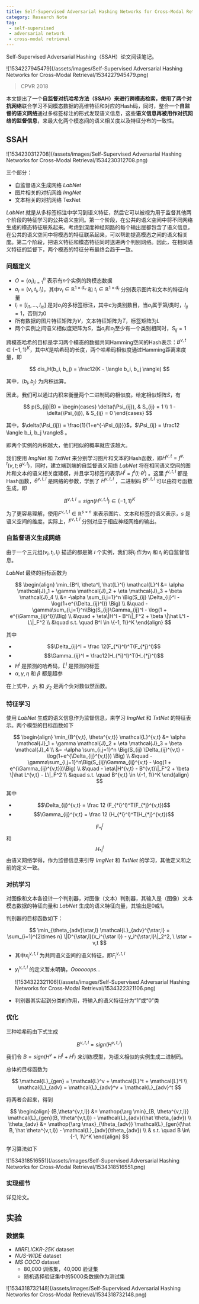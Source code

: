 ```yaml
---
title: Self-Supervised Adversarial Hashing Networks for Cross-Modal Retrieval
category: Research Note
tag:
 - self-supervised
 - adversarial network
 - cross-modal retrieval
---
```


Self-Supervised Adversarial Hashing（SSAH）论文阅读笔记。


![1534227945479](/assets/images/Self-Supervised Adversarial Hashing Networks for Cross-Modal Retrieval/1534227945479.png)

> CPVR 2018

本文提出了一个**自监督对抗哈希方法（SSAH）**来进行跨模态检索，使用了两个**对抗网络**联合学习不同模态数据的高维特征和对应的Hash码，同时，整合一个**自监督的语义网络**通过多标签标注的形式发现语义信息，这些**语义信息再被用作对抗网络的监督信息**，来最大化两个模态间的语义相关度以及特征分布的一致性。

<!-- more -->

## SSAH

![1534230312708](/assets/images/Self-Supervised Adversarial Hashing Networks for Cross-Modal Retrieval/1534230312708.png)

三个部分：

* 自监督语义生成网络 *LabNet*
* 图片相关的对抗网络 *ImgNet*
* 文本相关的对抗网络 TexNet

*LabNet* 就是从多标签标注中学习到语义特征，然后它可以被视为用于监督其他两个阶段的特征学习的公共语义空间。第一个阶段，在公共的语义空间中将不同网络生成的模态特征联系起来。考虑到深度神经网路的每个输出层都包含了语义信息，在公共的语义空间中将模态的特征联系起来，可以帮助提高模态之间的语义相关度。第二个阶段，把语义特征和模态特征同时送进两个判别网络。因此，在相同语义特征的监督下，两个模态的特征分布最终会趋于一致。

### 问题定义

* $O = \{o_i\}_{i=1}^n$ 表示有$n$个实例的跨模态数据
* $o_i = (v_i, t_i, l_i)$，其中$v_i \in \mathbb{R}^{1\times d_v}$ 和 $t_i \in \mathbb{R}^{1\times d_t}$ 分别表示图片和文本的特征向量
* $l_i = [l_{i1}, ..., l_{ic}]$ 是对$o_i$的多标签标注，其中$c$为类别数目，当$o_i$属于第$j$类时，$l_{ij} = 1$，否则为0
* 所有数据的图片特征矩阵为$V$，文本特征矩阵为$T$，标签矩阵为$L$
* 两个实例之间语义相似度矩阵为$S$，当$o_i$和$o_j$至少有一个类别相同时，$S_{ij} = 1$

跨模态哈希的目标是学习两个模态的数据共同Hamming空间的Hash表示：$B^{v,t} \in \{-1, 1\}^K$，其中$K$是哈希码的长度，两个哈希码相似度通过Hamming距离来度量，即

$$
dis_H(b_i, b_j) = \frac12(K - \langle b_i, b_j \rangle)
$$

其中，$\langle b_i, b_j \rangle$ 为内积运算。

因此，我们可以通过内积来衡量两个二进制码的相似度。给定相似矩阵$S$，有

$$
p(S_{ij}|B) = \begin{cases}
\delta(\Psi_{ij}), & S_{ij} = 1 \\
1 - \delta(\Psi_{ij}), & S_{ij} = 0
\end{cases}
$$

其中，$\delta(\Psi_{ij}) = \frac{1}{1+e^{-\Psi_{ij}}}$，$\Psi_{ij} = \frac12 \langle b_i, b_j \rangle$ 。

即两个实例的内积越大，他们相似的概率就应该越大。

我们使用 *ImgNet* 和 *TxtNet* 来分别学习图片和文本的Hash函数，即$H^{v,t} = f^{v,t}(v,t;\theta^{v,t})$，同时，建立端到端的自监督语义网络 *LabNet* 将在相同语义空间的图片和文本的语义相关度建模，并且学习标签的表示$H^l = f^l(l;\theta^l)$ 。这里 $f^{v,t,l}$ 都是Hash函数，$\theta^{v,t,l}$ 是网络的参数，学到了 $H^{v,t,l}$ ，二进制码 $B^{v,t,l}$ 可以由符号函数生成，即

$$
B^{v,t,l} = sign(H^{v,t,l}) \in \{-1, 1\}^K
$$

为了更容易理解，使用$F^{v,t,l} \in \mathbb{R}^{s\times n}$ 来表示图片、文本和标签的语义表示，$s$ 是语义空间的维度。实际上，$F^{v,t,l}$ 分别对应于相应神经网络的输出。

### 自监督语义生成网络

由于一个三元组$(v_i, t_i, l_i)$ 描述的都是第 $i$ 个实例，我们将$l_i$ 作为$v_i$ 和 $t_i$ 的自监督信息。

*LabNet* 最终的目标函数为

$$
\begin{align}
\min_{B^l, \theta^l, \hat{L}^l} \mathcal{L}^l &= \alpha \mathcal{J}_1 + \gamma \mathcal{J}_2 + \eta \mathcal{J}_3 + \beta \mathcal{J}_4 \\
&= -\alpha \sum_{i,j=1}^n \Big(S_{ij} \Delta_{ij}^l - \log(1+e^{\Delta_{ij}^l}) \Big) \\
&\quad -\gamma\sum_{i,j=1}^n\Big(S_{ij}\Gamma_{ij}^l - \log(1 + e^{\Gamma_{ij}^l})\Big) \\
&\quad + \eta\|H^l - B^l\|_F^2 + \beta \|\hat L^l - L\|_F^2 \\
&\quad s.t. \quad B^l \in \{-1, 1\}^K
\end{align}
$$

其中

* $$\Delta_{ij}^l = \frac 12(F_{*i}^l)^T(F_{*j}^l)$$
* $$\Gamma_{ij}^l = \frac12(H_{*i}^l)^T(H_{*j}^l)$$
* $H^l$ 是预测的哈希码，$\hat L^l$ 是预测的标签
* $\alpha, \gamma, \eta$ 和 $\beta$ 都是超参

在上式中，$\mathcal{J}_1$ 和 $\mathcal{J}_2$ 是两个负对数似然函数。

### 特征学习

使用 *LabNet* 生成的语义信息作为监督信息，来学习 *ImgNet* 和 *TxtNet* 的特征表示。两个模型的目标函数如下

$$
\begin{align}
\min_{B^{v,t}, \theta^{v,t}} \mathcal{L}^{v,t} &= \alpha \mathcal{J}_1 + \gamma \mathcal{J}_2 + \eta \mathcal{J}_3 + \beta \mathcal{J}_4 \\
&= -\alpha \sum_{i,j=1}^n \Big(S_{ij} \Delta_{ij}^{v,t} - \log(1+e^{\Delta_{ij}^{v,t}}) \Big) \\
&\quad -\gamma\sum_{i,j=1}^n\Big(S_{ij}\Gamma_{ij}^{v,t} - \log(1 + e^{\Gamma_{ij}^{v,t}})\Big) \\
&\quad - \eta\|H^{v,t} - B^{v,t}\|_F^2 + \beta \|\hat L^{v,t} - L\|_F^2 \\
&\quad s.t. \quad B^{v,t} \in \{-1, 1\}^K
\end{align}
$$

其中

* $$\Delta_{ij}^{v,t} = \frac 12 (F_{*i}^l)^T(F_{*j}^{v,t})$$
* $$\Gamma_{ij}^{v,t} = \frac 12 (H_{*i}^l)^T(H_{*j}^{v,t})$$

$$F_{*i}^l​$$ 和 $$H_{*l}^l​$$ 由语义网络学得，作为监督信息来引导 *ImgNet* 和 *TxtNet* 的学习，其他定义和之前的定义一致。

### 对抗学习

对图像和文本各设计一个判别器，对图像（文本）判别器，其输入是（图像）文本模态数据的特征向量和 *LabNet* 生成的语义特征向量，其输出是0或1。

判别器的目标函数如下：

$$
\min_{\theta_{adv}\star,l} \mathcal{L}_{adv}^{\star,l} = \sum_{i=1}^{2\times n} \|D^{\star,l}(x_i^{\star l}) - y_i^{\star,l}\|_2^2, \ \star = v,t
$$

* 其中$x_i^{v,t,l}$ 为共同语义空间的语义特征，即$F_i^{v,t,l}$

* $y_i^{v,t,l}$ 的定义暂未明确，*Oooooops...*

  ![1534322321106](/assets/images/Self-Supervised Adversarial Hashing Networks for Cross-Modal Retrieval/1534322321106.png)

* 判别器其实起到分类的作用，将输入的语义特征分为“1”或“0”类

### 优化

三种哈希码由下式生成

$$
B^{v,t,l} = sign(H^{v,t,l})
$$

我们令 $B = sign(H^v + H^t + H^l)$ 来训练模型，为语义相似的实例生成二进制码。

总体的目标函数为

$$
\mathcal{L}_{gen} = \mathcal{L}^v + \mathcal{L}^t + \mathcal{L}^l \\
\mathcal{L}_{adv} = \mathcal{L}_{adv}^v + \mathcal{L}_{adv}^t
$$

将两者合起来，得到

$$
\begin{align}
(B,\theta^{v,t,l}) &= \mathop{\arg \min}_{B, \theta^{v,t,l}} \mathcal{L}_{gen}(B, \theta^{v,t,l}) - \mathcal{L}_{adv}(\hat \theta_{adv}) \\
\theta_{adv} &= \mathop{\arg \max}_{\theta_{adv}} \mathcal{L}_{gen}(\hat B, \hat \theta^{v,t,l}) - \mathcal{L}_{adv}(\theta_{adv}) \\
& s.t. \quad B \in\{-1, 1\}^K
\end{align}
$$

学习算法如下

![1534318516551](/assets/images/Self-Supervised Adversarial Hashing Networks for Cross-Modal Retrieval/1534318516551.png)

### 实现细节

详见论文。

## 实验

### 数据集

* *MIRFLICKR-25K* dataset
* *NUS-WIDE* dataset
* *MS COCO* dataset
  * 80,000 训练集，40,000 验证集
  * 随机选择验证集中的5000条数据作为测试集

![1534318732148](/assets/images/Self-Supervised Adversarial Hashing Networks for Cross-Modal Retrieval/1534318732148.png)







